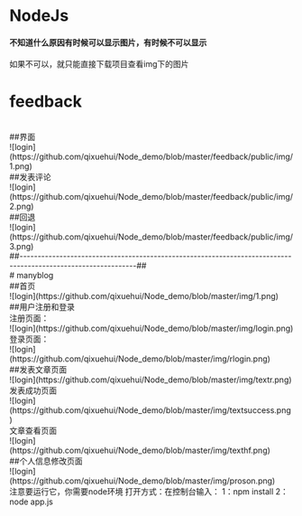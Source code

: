 # NodeJs
#### 不知道什么原因有时候可以显示图片，有时候不可以显示
如果不可以，就只能直接下载项目查看img下的图片
<br/>
# feedback
<br/>
##界面
<br/>
![login](https://github.com/qixuehui/Node_demo/blob/master/feedback/public/img/1.png)
<br/>
##发表评论
<br/>
![login](https://github.com/qixuehui/Node_demo/blob/master/feedback/public/img/2.png)
<br/>
##回退
<br/>
![login](https://github.com/qixuehui/Node_demo/blob/master/feedback/public/img/3.png)
<br/>
##--------------------------------------------------------------------------------------------------------------##
<br/>
# manyblog
<br/>
##首页
<br/>
![login](https://github.com/qixuehui/Node_demo/blob/master/img/1.png)
<br/>
##用户注册和登录
<br/>
注册页面：
<br/>
![login](https://github.com/qixuehui/Node_demo/blob/master/img/login.png)
<br/>
登录页面：
<br/>
![login](https://github.com/qixuehui/Node_demo/blob/master/img/rlogin.png)
<br/>
##发表文章页面
<br/>
![login](https://github.com/qixuehui/Node_demo/blob/master/img/textr.png)
<br/>
发表成功页面
<br/>
![login](https://github.com/qixuehui/Node_demo/blob/master/img/textsuccess.png)
<br/>
文章查看页面
<br/>
![login](https://github.com/qixuehui/Node_demo/blob/master/img/texthf.png)
<br/>
##个人信息修改页面
<br/>
![login](https://github.com/qixuehui/Node_demo/blob/master/img/proson.png)
<br/>
注意要运行它，你需要node环境
打开方式：在控制台输入：
1：npm install
2：node app.js


